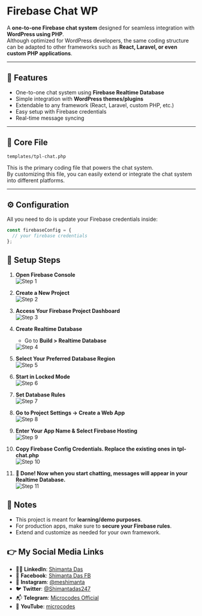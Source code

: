 # Firebase Chat WP

A **one-to-one Firebase chat system** designed for seamless integration with **WordPress using PHP**.  
Although optimized for WordPress developers, the same coding structure can be adapted to other frameworks such as **React, Laravel, or even custom PHP applications**.

---
## 🚀 Features
- One-to-one chat system using **Firebase Realtime Database**
- Simple integration with **WordPress themes/plugins**
- Extendable to any framework (React, Laravel, custom PHP, etc.)
- Easy setup with Firebase credentials
- Real-time message syncing
---

## 📂 Core File

`templates/tpl-chat.php`

This is the primary coding file that powers the chat system.  
By customizing this file, you can easily extend or integrate the chat system into different platforms.

---

## ⚙️ Configuration

All you need to do is update your Firebase credentials inside:

```javascript
const firebaseConfig = {
  // your firebase credentials
};
```

## 📝 Setup Steps

1. **Open Firebase Console**  
   <img src="1.png" alt="Step 1" style="max-width:700px;">

2. **Create a New Project**  
   <img src="2.png" alt="Step 2" style="max-width:700px;">

3. **Access Your Firebase Project Dashboard**  
   <img src="3.png" alt="Step 3" style="max-width:700px;">

4. **Create Realtime Database**  
   - Go to **Build > Realtime Database**  
   <img src="4.png" alt="Step 4" style="max-width:700px;">

5. **Select Your Preferred Database Region**  
   <img src="5.png" alt="Step 5" style="max-width:700px;">

6. **Start in Locked Mode**  
   <img src="6.png" alt="Step 6" style="max-width:700px;">

7. **Set Database Rules**  
   <img src="7.png" alt="Step 7" style="max-width:700px;">

8. **Go to Project Settings → Create a Web App**  
   <img src="8.png" alt="Step 8" style="max-width:700px;">

9. **Enter Your App Name & Select Firebase Hosting**  
   <img src="9.png" alt="Step 9" style="max-width:700px;">

10. **Copy Firebase Config Credentials. Replace the existing ones in tpl-chat.php**  
    <img src="10.png" alt="Step 10" style="max-width:700px;">

11. **🎉 Done! Now when you start chatting, messages will appear in your Realtime Database.**  
    <img src="11.png" alt="Step 11" style="max-width:700px;">



## 📌 Notes

- This project is meant for **learning/demo purposes**.  
- For production apps, make sure to **secure your Firebase rules**.  
- Extend and customize as needed for your own framework.  

## 👉 My Social Media Links

- 🤹‍♂️ **LinkedIn**: [Shimanta Das](https://www.linkedin.com/in/shimanta-das-497167223)  
- 👹 **Facebook**: [Shimanta Das FB](https://www.facebook.com/profile.php?id=100078406112813)  
- 📸 **Instagram**: [@meshimanta](https://www.instagram.com/meshimanta/?hl=en)  
- 🐦 **Twitter**: [@Shimantadas247](https://mobile.twitter.com/Shimantadas247)  
- 📬 **Telegram**: [Microcodes Official](https://t.me/microcodesofficial)  
- 🎦 **YouTube**: [microcodes](https://youtube.com/channel/UCrbf6B0CU9x-I4bQOYbJVGw)  
